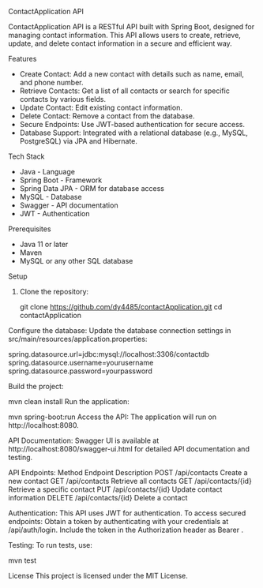 ContactApplication API

ContactApplication API is a RESTful API built with Spring Boot, designed for managing contact information. This API allows users to create, retrieve, update, and delete contact information in a secure and efficient way.

Features

- Create Contact: Add a new contact with details such as name, email, and phone number.
- Retrieve Contacts: Get a list of all contacts or search for specific contacts by various fields.
- Update Contact: Edit existing contact information.
- Delete Contact: Remove a contact from the database.
- Secure Endpoints: Use JWT-based authentication for secure access.
- Database Support: Integrated with a relational database (e.g., MySQL, PostgreSQL) via JPA and Hibernate.

Tech Stack

- Java - Language
- Spring Boot - Framework
- Spring Data JPA - ORM for database access
- MySQL - Database
- Swagger - API documentation
- JWT - Authentication

 Prerequisites

- Java 11 or later
- Maven
- MySQL or any other SQL database

Setup

1. Clone the repository:
   
   git clone https://github.com/dy4485/contactApplication.git
   cd contactApplication
   
Configure the database: 
Update the database connection settings in src/main/resources/application.properties:

spring.datasource.url=jdbc:mysql://localhost:3306/contactdb
spring.datasource.username=yourusername
spring.datasource.password=yourpassword

Build the project:

mvn clean install
Run the application:


mvn spring-boot:run
Access the API: The application will run on http://localhost:8080.

API Documentation:
Swagger UI is available at http://localhost:8080/swagger-ui.html for detailed API documentation and testing.

API Endpoints:
Method	Endpoint	Description
POST	/api/contacts	Create a new contact
GET	/api/contacts	Retrieve all contacts
GET	/api/contacts/{id}	Retrieve a specific contact
PUT	/api/contacts/{id}	Update contact information
DELETE	/api/contacts/{id}	Delete a contact

Authentication:
This API uses JWT for authentication. To access secured endpoints:
Obtain a token by authenticating with your credentials at /api/auth/login.
Include the token in the Authorization header as Bearer <token>.

Testing:
To run tests, use:

mvn test

License
This project is licensed under the MIT License.
